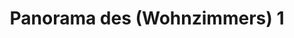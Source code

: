 ---
layout: panorama
parent: '/projects/private/concrete-brick-and-iron'
image: 'http://hub.acherno.com/svn/beton-tuhla-i-zhelyazo/Site/Panorami/KEA_Miro_Hol_Final_Panorama_360_01.jpg'
title: 'Panorama des (Wohnzimmers) 1'
sitemap: false
---